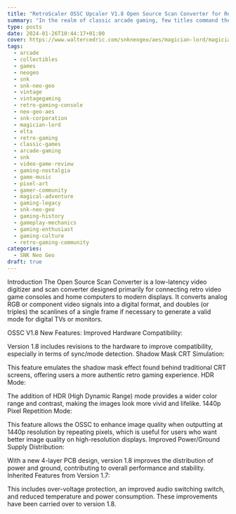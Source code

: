 ```yaml
---
title: "RetroScaler OSSC Upcaler V1.8 Open Source Scan Converter for Retro Game Consoles NGC Xbox SNES Wii DC"
summary: "In the realm of classic arcade gaming, few titles command the same level of awe and nostalgia as Magician Lord on the SNK Neo Geo. Released in 1990, this side-scrolling platformer stands as a testament to the ingenuity of its time."
type: posts
date: 2024-01-26T10:44:17+01:00
cover: https://www.waltercedric.com/snkneogeo/aes/magician-lord/magician-lord-snk-neo-geo-aes-1.webp
tags:
  - arcade
  - collectibles
  - games
  - neogeo
  - snk
  - snk-neo-geo
  - vintage
  - vintagegaming
  - retro-gaming-console
  - neo-geo-aes
  - snk-corporation
  - magician-lord
  - elta
  - retro-gaming
  - classic-games
  - arcade-gaming
  - snk
  - video-game-review
  - gaming-nostalgia
  - game-music
  - pixel-art
  - gamer-community
  - magical-adventure
  - gaming-legacy
  - snk-neo-geo
  - gaming-history
  - gameplay-mechanics
  - gaming-enthusiast
  - gaming-culture
  - retro-gaming-community
categories:
  - SNK Neo Geo
draft: true
---
```


Introduction
The Open Source Scan Converter is a low-latency video digitizer and scan converter designed primarily for connecting retro video game consoles and home computers to modern displays. It converts analog RGB or component video signals into a digital format, and doubles (or triples) the scanlines of a single frame if necessary to generate a valid mode for digital TVs or monitors.

OSSC V1.8 New Features:
Improved Hardware Compatibility:

Version 1.8 includes revisions to the hardware to improve compatibility, especially in terms of sync/mode detection.
Shadow Mask CRT Simulation:

This feature emulates the shadow mask effect found behind traditional CRT screens, offering users a more authentic retro gaming experience.
HDR Mode:

The addition of HDR (High Dynamic Range) mode provides a wider color range and contrast, making the images look more vivid and lifelike.
1440p Pixel Repetition Mode:

This feature allows the OSSC to enhance image quality when outputting at 1440p resolution by repeating pixels, which is useful for users who want better image quality on high-resolution displays.
Improved Power/Ground Supply Distribution:

With a new 4-layer PCB design, version 1.8 improves the distribution of power and ground, contributing to overall performance and stability.
Inherited Features from Version 1.7:

This includes over-voltage protection, an improved audio switching switch, and reduced temperature and power consumption. These improvements have been carried over to version 1.8.